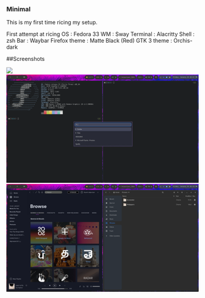 ### Minimal

This is my first time ricing my setup.

First attempt at ricing 
OS : Fedora 33
WM : Sway
Terminal : Alacritty
Shell : zsh
Bar : Waybar
Firefox  theme : Matte Black (Red)
GTK 3 theme : Orchis-dark

##Screenshots

![](https://raw.githubusercontent.com/ayushjaipuriyar/.dotfiles/master/ss-2021-01-01_15-24-56.png)
![](https://raw.githubusercontent.com/ayushjaipuriyar/.dotfiles/master/ss-2021-01-01_15-22-23.png)
![](https://raw.githubusercontent.com/ayushjaipuriyar/.dotfiles/master/ss-2021-01-01_15-19-34.png)


